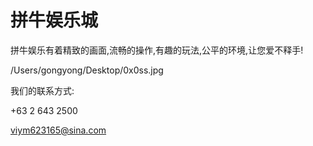 # 拼牛娱乐城
拼牛娱乐有着精致的画面,流畅的操作,有趣的玩法,公平的环境,让您爱不释手!

/Users/gongyong/Desktop/0x0ss.jpg


我们的联系方式:

+63 2 643 2500

viym623165@sina.com
